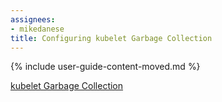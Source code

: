 ```yaml
---
assignees:
- mikedanese
title: Configuring kubelet Garbage Collection
---
```



{% include user-guide-content-moved.md %}

[kubelet Garbage Collection](/docs/concepts/cluster-administration/kubelet-garbage-collection/)
